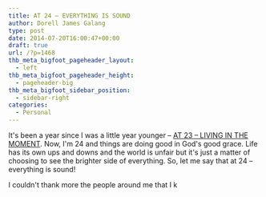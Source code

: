 ```yaml
---
title: AT 24 – EVERYTHING IS SOUND
author: Dorell James Galang
type: post
date: 2014-07-20T16:00:47+00:00
draft: true
url: /?p=1468
thb_meta_bigfoot_pageheader_layout:
  - left
thb_meta_bigfoot_pageheader_height:
  - pageheader-big
thb_meta_bigfoot_sidebar_position:
  - sidebar-right
categories:
  - Personal
---
```


It's been a year since I was a little year younger &#8211; <a href="http://dorellwp.localhost/personal/at-23-living-in-the-moment/" target="_blank">AT 23 – LIVING IN THE MOMENT</a>. Now, I'm 24 and things are doing good in God's good grace. Life has its own ups and downs and the world is unfair but it's just a matter of choosing to see the brighter side of everything. So, let me say that at 24 &#8211; everything is sound! <span class="wp-font-emots-emo-happy"></span>

I couldn't thank more the people around me that I k
